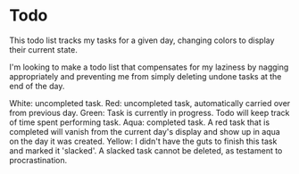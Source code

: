 Todo
========

This todo list tracks my tasks for a given day, changing colors to display their current state.

I'm looking to make a todo list that compensates for my laziness by nagging appropriately and preventing me from simply deleting undone tasks at the end of the day.

White: uncompleted task.
Red: uncompleted task, automatically carried over from previous day.
Green: Task is currently in progress. Todo will keep track of time spent performing task.
Aqua: completed task. A red task that is completed will vanish from the current day's display and show up in aqua on the day it was created.
Yellow: I didn't have the guts to finish this task and marked it 'slacked'. A slacked task cannot be deleted, as testament to procrastination.
